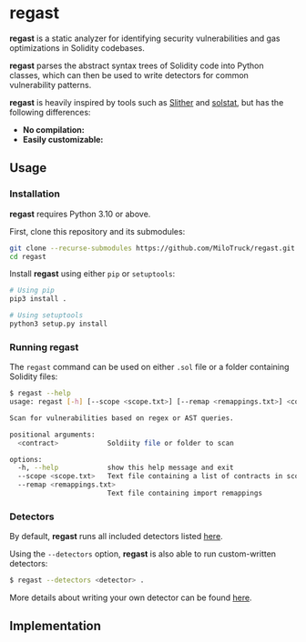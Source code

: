 # regast
**regast** is a static analyzer for identifying security vulnerabilities and gas optimizations in Solidity codebases.

**regast** parses the abstract syntax trees of Solidity code into Python classes, which can then be used to write detectors for common vulnerability patterns.

**regast** is heavily inspired by tools such as [Slither](https://github.com/crytic/slither) and [solstat](https://github.com/0xKitsune/solstat), but has the following differences:
* **No compilation:** 
* **Easily customizable:**

## Usage

### Installation
**regast** requires Python 3.10 or above.

First, clone this repository and its submodules:
```sh
git clone --recurse-submodules https://github.com/MiloTruck/regast.git
cd regast
```

Install **regast** using either `pip` or `setuptools`:
```sh
# Using pip
pip3 install .

# Using setuptools
python3 setup.py install
```

### Running **regast**
The `regast` command can be used on either `.sol` file or a folder containing Solidity files:
```sh
$ regast --help
usage: regast [-h] [--scope <scope.txt>] [--remap <remappings.txt>] <contract>

Scan for vulnerabilities based on regex or AST queries.

positional arguments:
  <contract>            Soldiity file or folder to scan

options:
  -h, --help            show this help message and exit
  --scope <scope.txt>   Text file containing a list of contracts in scope
  --remap <remappings.txt>
                        Text file containing import remappings
```

### Detectors
By default, **regast** runs all included detectors listed [here]().

Using the `--detectors` option, **regast** is also able to run custom-written detectors:
```sh
$ regast --detectors <detector> .
```

More details about writing your own detector can be found [here]().

## Implementation
